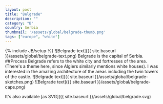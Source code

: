 ```yaml
---
layout: post
title: "Belgrade"
description: ""
category: "B"
country: Serbia
thumbnail: '/assets/global/belgrade-thumb.png'
tags: ["europe", "white"]
---
```

{% include JB/setup %}
![Belgrade text]({{ site.baseurl }}/assets/global/belgrade-text.png)
Belgrade is the capital of Serbia.
##Process
Belgrade refers to the white city and fortresses of the area. (There's a theme here, since Algiers similarly mentions white houses). I was interested in the amazing architecture of the areas including the twin towers of the castle.
![Belgrade text]({{ site.baseurl }}/assets/global/belgrade-sketches.png)
![Belgrade text]({{ site.baseurl }}/assets/global/belgrade-caps.png)

It's also available [as SVG]({{ site.baseurl }}/assets/global/belgrade.svg)